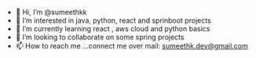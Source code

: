 - 👋 Hi, I’m @sumeethkk
- 👀 I’m interested in java, python, react and sprinboot projects
- 🌱 I’m currently learning react , aws cloud and python basics
- 💞️ I’m looking to collaborate on some spring projects
- 📫 How to reach me ...connect me over mail: sumeethk.dev@gmail.com

<!---
sumeethkk/sumeethkk is a ✨ special ✨ repository because its `README.md` (this file) appears on your GitHub profile.
You can click the Preview link to take a look at your changes.
--->
